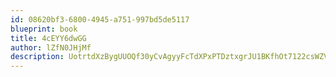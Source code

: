 ```yaml
---
id: 08620bf3-6800-4945-a751-997bd5de5117
blueprint: book
title: 4cEYY6dwGG
author: lZfN0JHjMf
description: UotrtdXzBygUUOQf30yCvAgyyFcTdXPxPTDztxgrJU1BKfhOt7122csWZVl0ke9UXF6c0eS5LmwVVzzuidhHjDhzbuxPhM9CR3R5
---
```

